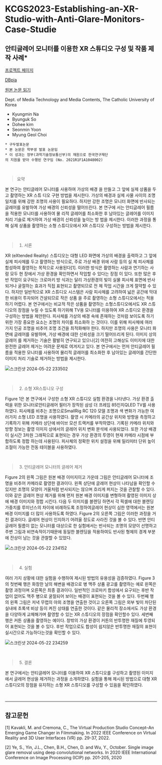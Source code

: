 # KCGS2023-Establishing-an-XR-Studio-with-Anti-Glare-Monitors-Case-Studie

## 안티글레어 모니터를 이용한 XR 스튜디오 구성 및 작품 제작 사례*

[프로젝트 페이지](https://cg.catholic.ac.kr/~mgchoi/publications/XRStudio/)

[DBpia](https://www.dbpia.co.kr/journal/articleDetail?nodeId=NODE11492748)

[원본 논문 읽기](https://github.com/Cybecho/KCGS2023-Establishing-an-XR-Studio-with-Anti-Glare-Monitors-Case-Studie/blob/main/XR%EC%8A%A4%ED%8A%9C%EB%94%94%EC%98%A4_KCGS2023.pdf)

Dept. of Media Technology and Media Contents, The Catholic University of Korea
 - Kyungmin Na
 - Byunguk So
 - Dohee kim
 - Seonmin Yoon
 - Myung Geol Choi
  
```
* 구두발표논문
* 본 논문은 학부생 발표 논문임
* 이 성과는 정부(과학기술정보통신부)의 재원으로 한국연구재단
의 지원을 받아 수행된 연구임 (No. 2021R1F1A1048002)
```

<br/>

> 요약

본 연구는 안티글레어 모니터를 사용하여 가상의 배경 을 만들고 그 앞에 실제 상품을 두고 촬영하는 XR 스튜 디오 구현 방법을 제시한다. 
가상의 배경과 실제 사물 사이의 조명 일치를 위해 강한 조명의 사용이 필요하다.
하지만 강한 조명은 모니터 화면에 반사되는 글레어를 유발하여 가상 배경의 신뢰성을 떨어뜨린다. 
본 연구에 서는 안티글레어 필름을 적용한 모니터를 사용하여 물 리적 글레어를 최소화한 후 남아있는 글레어를 이미지 처리 기술로 제거하여 가상 배경의 신뢰성을 높이는 방 법을 제시한다. 
이러한 과정을 통해 실제 상품을 촬영하는 소형 스튜디오에서 XR 스튜디오 구성하는 방법을 제시한다.

<br/>

> 1. 서론

XR (eXtended Reality) 스튜디오는 대형 LED 화면에 가상의 배경을 출력하고 그 앞에 실제 피사체를 두고 촬영하는 방식으로, 주로 가상 배경 위에 사람 등의 실 체 피사체를 합성하여 촬영하는 목적으로 사용된다[1].
이러한 방식은 촬영하는 사람과 연기하는 사람 모두 현 장에서 가상 환경을 확인하면서 작업할 수 있다는 장점 이 있다. 
또한 많은 후반 작업이 요구되는 크로마키 방 식과는 달리 가상환경의 빛이 실물 피사체 표면에 반사 되거나 굴절하는 효과가 직접 표현되고 촬영되므로 전 체 작업 시간을 크게 절약할 수 있다. 
하지만 일반적으로 XR 스튜디오 시스템은 사람 피사체를 고려하여 넓은 공간에 막대한 비용이 투자되어 건설되므로 작은 상품 을 주로 촬영하는 소형 스튜디오에서는 적용하기 어렵다. 
본 연구에서는 비교적 작은 상품을 촬영하는 소형스튜디오에서도 XR 스튜디오의 장점을 누릴 수 있도록 하기위해 TV용 모니터를 이용하여 XR 스튜디오 환경을 구성하는 방법을 제안한다.
피사체를 가상의 배경 속에 존재하는 것처럼 보이도록 하기위한 가장 중요한 요소는 조명의 차이를 최소화하 는 것이다. 이를 위해 피사체에 여러 가지 인공 조명을 비추어 조명 조건을 최적화해야 한다. 하지만 조명의 사용은 모니터 화면에 글레어를 유발하며, 가상 배경에 대한 신뢰성을 크기 떨어뜨리게 된다. 이미지 상의 글레어 를 제거하는 기술은 활발히 연구되고 있으나[2] 여전히 고해상도 이미지에 대한 완전한 글레어 제거는 어려운 문제로 여겨지고 있다. 본 연구에서는 먼저 안티글레어 필름을 적용한 모니터를 사용하여 물리적 글레어를 최소화한 후 남아있는 글레어를 간단한 이미지 처리 기술로 제거하는 방법을 제시한다.

![스크린샷 2024-05-22 233502](https://github.com/Cybecho/KCGS2023-Establishing-an-XR-Studio-with-Anti-Glare-Monitors-Case-Studie/assets/42949995/211c4bc9-a039-4545-b7b7-9de6450423fb)

<br/>

> 2. 소형 XR스튜니오 구성 

Figure 1은 본 연구에서 구성한 소형 XR 스튜디오 실험 환경을 나타낸다. 가상 환경 출력을 위한 모니터로안티글레어 필터가 장착된 삼성 더 프레임 85인치QLED TV를 사용하였다. 피사체를 비추는 조명으로SmallRig RC 120 모델 조명과 색 변화가 가능한 여러가지 소형 LED 조명을 사용하였다. 촬영 시 카메라의 공간상 위치와 방향을 측정하고 기록하기 위해 카메라 상단에 바이브 모션 트랙커를 부착하였다. 기록된 카메라 위치와 방향 정보는 촬영 이미지 상에서의 글레어 위치 변화 분석에 사용되었다. 또한 가상 배경이 실시간 3차원 그래픽으로 표현되는 경우 가상 환경의 투영이 현재 카메라 시점에 부합하도록 정합 하는데 사용된다. 피사체의 정확한 위치 설정을 위해 밀리미터 단위 높이 조절이 가능한 전동 테이블을 사용하였다.

<br/>

> 3. 안티글레어 모니터의 글레어 제거

Figure 2의 왼쪽 그림은 원본 배경 이미지이고 가운데 그림은 안티글레어 모니터에 조명을 비추어 카메라로 촬영한 결과이다. 왼쪽 상단에 글레어 현상이 나타남을 확인할 수 있지만 조명의 모양이 거울처럼 반사되지는 않으며 흐리게 퍼지는 것을 관찰할 수 있다. 이와 같은 글레어 현상 제거를 위해 먼저 원본 배경 이미지를 변형하여 촬영된 이미지 상에 배경 이미지와 정합 시킨다. 다음 두 이미지를 블렌딩 하면서 각 픽셀에 대한 블렌딩 가중치를 루미넌스의 차이에 비례하도록 조정하여글레어 현상이 심한 영역에서는 원본 배경 이미지를 더 많이 사용하도록 하였다. Figure 2의 오른쪽 그림은 이러한 과정을 거친 결과이다. 글레어 현상이 인지하기 어려울 정도로 사라진 것을 볼 수 있다. 반면 안티글레어 필름이 없는 모니터를 대상으로 한 실험에서는 반사되는 조명의 모양이 선명하고 주변 그림과 비연속적이기때문에 동일한 블렌딩을 적용하여도 반사된 형체의 경계 부분에 잔상이 남는 것을 관찰할 수 있었다.

![스크린샷 2024-05-22 234152](https://github.com/Cybecho/KCGS2023-Establishing-an-XR-Studio-with-Anti-Glare-Monitors-Case-Studie/assets/42949995/718abd37-8b96-452b-b5b6-39b1770d4ce9)

<br/>

> 4. 실험

여러 가지 상황에 대한 실험을 수행하여 제시된 방법의 유용성을 검증하였다. Figure 3의 첫번째 행은 화창한 날의 해변을 배경으로 병 맥주 상품 광고를 촬영하는 예로 왼쪽은 촬영 과정이며 오른쪽은 최종 결과이다. 일반적인 크로마키 합성에서 요구되는 후반 작업이 없어도 맥주 병으로 굴절되어 보이는 배경이 표현되는 것을 볼 수 있다. 두번째 행의 왼쪽 그림은 저녁 무렵의 야외 조명을 연출한 것이고 오른쪽 그림은 외부 빛이 차단된 실내에 초록색 비상 등이 켜진 상태를 연출한 것이다. 같은 물리적 장소에서도 가상 환경을 다양하게 교체해가며 촬영할 수 있는 XR 스튜디오의 장점을 확인할수 있다. 세번째 행은 커튼 상품을 촬영하는 예이다. 창밖의 가상 환경이 커튼의 반투명한 재질에 투영되어 표현되는 것을 볼 수 있다. 후반 작업으로도 합성이 쉽지않은 반투명한 재질의 표현이 실시간으로 가능하다는것을 확인할 수 있다.

![스크린샷 2024-05-22 234259](https://github.com/Cybecho/KCGS2023-Establishing-an-XR-Studio-with-Anti-Glare-Monitors-Case-Studie/assets/42949995/5dec9854-a023-4762-82d1-69da85017a42)

<br/>

> 5. 결론

본 연구에서는 안티글레어 모니터를 이용하여 XR 스튜디오를 구성하고 촬영된 이미지에서 글레어 현상을 제거하는 과정을 소개하였다. 실험을 통해 제시된 방법으로 대형 XR 스튜디오의 장점을 유지하는 소형 XR 스튜디오를 구성할 수 있음을 확인하였다.

<br/>

---

## 참고문헌

[1] Kavakli, M. and Cremona, C., The Virtual Production Studio
Concept–An Emerging Game Changer in Filmmaking. In 2022
IEEE Conference on Virtual Reality and 3D User Interfaces
(VR) pp. 29-37, 2022.


[2] Ye, S., Yin, J.L., Chen, B.H., Chen, D. and Wu, Y., October.
Single image glare removal using deep convolutional networks.
In 2020 IEEE International Conference on Image Processing
(ICIP) pp. 201-205, 2020
